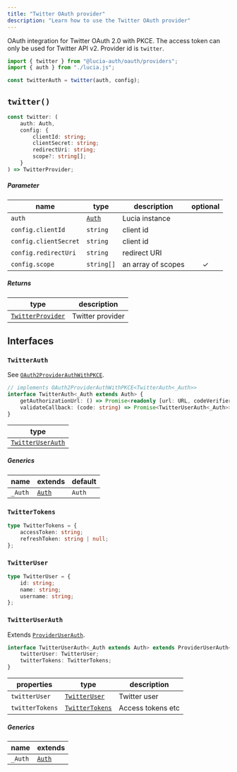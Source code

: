 ```yaml
---
title: "Twitter OAuth provider"
description: "Learn how to use the Twitter OAuth provider"
---
```


OAuth integration for Twitter OAuth 2.0 with PKCE. The access token can only be used for Twitter API v2. Provider id is `twitter`.

```ts
import { twitter } from "@lucia-auth/oauth/providers";
import { auth } from "./lucia.js";

const twitterAuth = twitter(auth, config);
```

## `twitter()`

```ts
const twitter: (
	auth: Auth,
	config: {
		clientId: string;
		clientSecret: string;
		redirectUri: string;
		scope?: string[];
	}
) => TwitterProvider;
```

##### Parameter

| name                  | type                                       | description        | optional |
| --------------------- | ------------------------------------------ | ------------------ | :------: |
| `auth`                | [`Auth`](/reference/lucia/interfaces/auth) | Lucia instance     |          |
| `config.clientId`     | `string`                                   | client id          |          |
| `config.clientSecret` | `string`                                   | client id          |          |
| `config.redirectUri`  | `string`                                   | redirect URI       |          |
| `config.scope`        | `string[]`                                 | an array of scopes |    ✓     |

##### Returns

| type                                  | description      |
| ------------------------------------- | ---------------- |
| [`TwitterProvider`](#twitterprovider) | Twitter provider |

## Interfaces

### `TwitterAuth`

See [`OAuth2ProviderAuthWithPKCE`](/reference/oauth/interfaces/oauth2providerauthwithpkce).

```ts
// implements OAuth2ProviderAuthWithPKCE<TwitterAuth<_Auth>>
interface TwitterAuth<_Auth extends Auth> {
	getAuthorizationUrl: () => Promise<readonly [url: URL, codeVerifier: string, state: string]>;
	validateCallback: (code: string) => Promise<TwitterUserAuth<_Auth>>;
}
```

| type                                  |
| ------------------------------------- |
| [`TwitterUserAuth`](#twitteruserauth) |

##### Generics

| name    | extends                                    | default |
| ------- | ------------------------------------------ | ------- |
| `_Auth` | [`Auth`](/reference/lucia/interfaces/auth) | `Auth`  |

### `TwitterTokens`

```ts
type TwitterTokens = {
	accessToken: string;
	refreshToken: string | null;
};
```

### `TwitterUser`

```ts
type TwitterUser = {
	id: string;
	name: string;
	username: string;
};
```

### `TwitterUserAuth`

Extends [`ProviderUserAuth`](/reference/oauth/interfaces/provideruserauth).

```ts
interface TwitterUserAuth<_Auth extends Auth> extends ProviderUserAuth<_Auth> {
	twitterUser: TwitterUser;
	twitterTokens: TwitterTokens;
}
```

| properties      | type                              | description       |
| --------------- | --------------------------------- | ----------------- |
| `twitterUser`   | [`TwitterUser`](#twitteruser)     | Twitter user      |
| `twitterTokens` | [`TwitterTokens`](#twittertokens) | Access tokens etc |

##### Generics

| name    | extends                                    |
| ------- | ------------------------------------------ |
| `_Auth` | [`Auth`](/reference/lucia/interfaces/auth) |
